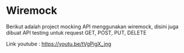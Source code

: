 <h1>Wiremock</h1>
Berikut adalah project mocking API menggunakan wiremock, disini juga dibuat API testing untuk request GET, POST, PUT, DELETE

Link youtube : https://youtu.be/tVgPigX_jng
